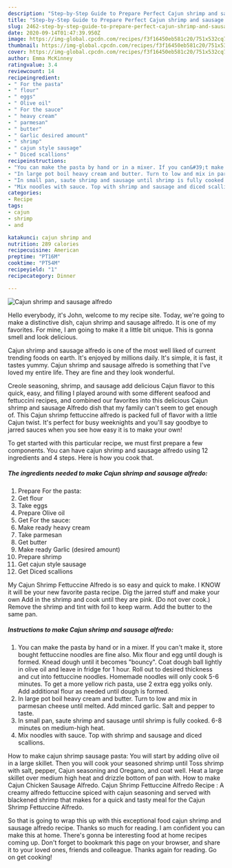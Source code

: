 ```yaml
---
description: "Step-by-Step Guide to Prepare Perfect Cajun shrimp and sausage alfredo"
title: "Step-by-Step Guide to Prepare Perfect Cajun shrimp and sausage alfredo"
slug: 2462-step-by-step-guide-to-prepare-perfect-cajun-shrimp-and-sausage-alfredo
date: 2020-09-14T01:47:39.950Z
image: https://img-global.cpcdn.com/recipes/f3f16450eb581c20/751x532cq70/cajun-shrimp-and-sausage-alfredo-recipe-main-photo.jpg
thumbnail: https://img-global.cpcdn.com/recipes/f3f16450eb581c20/751x532cq70/cajun-shrimp-and-sausage-alfredo-recipe-main-photo.jpg
cover: https://img-global.cpcdn.com/recipes/f3f16450eb581c20/751x532cq70/cajun-shrimp-and-sausage-alfredo-recipe-main-photo.jpg
author: Emma McKinney
ratingvalue: 3.4
reviewcount: 14
recipeingredient:
- " For the pasta"
- " flour"
- " eggs"
- " Olive oil"
- " For the sauce"
- " heavy cream"
- " parmesan"
- " butter"
- " Garlic desired amount"
- " shrimp"
- " cajun style sausage"
- " Diced scallions"
recipeinstructions:
- "You can make the pasta by hand or in a mixer. If you can&#39;t make it, store bought fettuccine noodles are fine also. Mix flour and egg until dough is formed. Knead dough until it becomes &#34;bouncy&#34;. Coat dough ball lightly in olive oil and leave in fridge for 1 hour. Roll out to desired thickness and cut into fettuccine noodles. Homemade noodles will only cook 5-6 minutes. To get a more yellow rich pasta, use 2 extra egg yolks only. Add additional flour as needed until dough is formed."
- "In large pot boil heavy cream and butter. Turn to low and mix in parmesan cheese until melted. Add minced garlic. Salt and pepper to taste."
- "In small pan, saute shrimp and sausage until shrimp is fully cooked. 6-8 minutes on medium-high heat."
- "Mix noodles with sauce. Top with shrimp and sausage and diced scallions."
categories:
- Recipe
tags:
- cajun
- shrimp
- and

katakunci: cajun shrimp and 
nutrition: 289 calories
recipecuisine: American
preptime: "PT16M"
cooktime: "PT54M"
recipeyield: "1"
recipecategory: Dinner

---
```



![Cajun shrimp and sausage alfredo](https://img-global.cpcdn.com/recipes/f3f16450eb581c20/751x532cq70/cajun-shrimp-and-sausage-alfredo-recipe-main-photo.jpg)

Hello everybody, it's John, welcome to my recipe site. Today, we're going to make a distinctive dish, cajun shrimp and sausage alfredo. It is one of my favorites. For mine, I am going to make it a little bit unique. This is gonna smell and look delicious.

Cajun shrimp and sausage alfredo is one of the most well liked of current trending foods on earth. It's enjoyed by millions daily. It's simple, it is fast, it tastes yummy. Cajun shrimp and sausage alfredo is something that I've loved my entire life. They are fine and they look wonderful.

Creole seasoning, shrimp, and sausage add delicious Cajun flavor to this quick, easy, and filling I played around with some different seafood and fettuccini recipes, and combined our favorites into this delicious Cajun shrimp and sausage Alfredo dish that my family can&#39;t seem to get enough of. This Cajun shrimp fettuccine alfredo is packed full of flavor with a little Cajun twist. It&#39;s perfect for busy weeknights and you&#39;ll say goodbye to jarred sauces when you see how easy it is to make your own!


To get started with this particular recipe, we must first prepare a few components. You can have cajun shrimp and sausage alfredo using 12 ingredients and 4 steps. Here is how you cook that.

<!--inarticleads1-->

##### The ingredients needed to make Cajun shrimp and sausage alfredo:

1. Prepare  For the pasta:
1. Get  flour
1. Take  eggs
1. Prepare  Olive oil
1. Get  For the sauce:
1. Make ready  heavy cream
1. Take  parmesan
1. Get  butter
1. Make ready  Garlic (desired amount)
1. Prepare  shrimp
1. Get  cajun style sausage
1. Get  Diced scallions


My Cajun Shrimp Fettuccine Alfredo is so easy and quick to make. I KNOW it will be your new favorite pasta recipe. Dig the jarred stuff and make your own Add in the shrimp and cook until they are pink. (Do not over cook.) Remove the shrimp and tint with foil to keep warm. Add the butter to the same pan. 

<!--inarticleads2-->

##### Instructions to make Cajun shrimp and sausage alfredo:

1. You can make the pasta by hand or in a mixer. If you can&#39;t make it, store bought fettuccine noodles are fine also. Mix flour and egg until dough is formed. Knead dough until it becomes &#34;bouncy&#34;. Coat dough ball lightly in olive oil and leave in fridge for 1 hour. Roll out to desired thickness and cut into fettuccine noodles. Homemade noodles will only cook 5-6 minutes. To get a more yellow rich pasta, use 2 extra egg yolks only. Add additional flour as needed until dough is formed.
1. In large pot boil heavy cream and butter. Turn to low and mix in parmesan cheese until melted. Add minced garlic. Salt and pepper to taste.
1. In small pan, saute shrimp and sausage until shrimp is fully cooked. 6-8 minutes on medium-high heat.
1. Mix noodles with sauce. Top with shrimp and sausage and diced scallions.


How to make cajun shrimp sausage pasta: You will start by adding olive oil in a large skillet. Then you will cook your seasoned shrimp until Toss shrimp with salt, pepper, Cajun seasoning and Oregano, and coat well. Heat a large skillet over medium high heat and drizzle bottom of pan with. How to make Cajun Chicken Sausage Alfredo. Cajun Shrimp Fettuccine Alfredo Recipe : A creamy alfredo fettuccine spiced with cajun seasoning and served with blackened shrimp that makes for a quick and tasty meal for the Cajun Shrimp Fettuccine Alfredo. 

So that is going to wrap this up with this exceptional food cajun shrimp and sausage alfredo recipe. Thanks so much for reading. I am confident you can make this at home. There's gonna be interesting food at home recipes coming up. Don't forget to bookmark this page on your browser, and share it to your loved ones, friends and colleague. Thanks again for reading. Go on get cooking!
